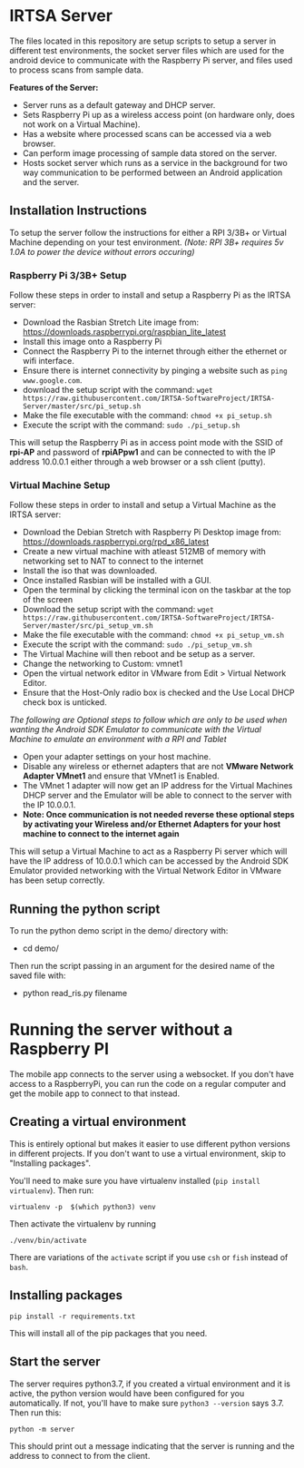 # IRTSA Server

The files located in this repository are setup scripts to setup a server in different test environments, the socket server files which are used for the android device to communicate with the Raspberry Pi server, and files used to process scans from sample data.

**Features of the Server:**
- Server runs as a default gateway and DHCP server.
- Sets Raspberry Pi up as a wireless access point (on hardware only, does not work on a Virtual Machine).
- Has a website where processed scans can be accessed via a web browser.
- Can perform image processing of sample data stored on the server.
- Hosts socket server which runs as a service in the background for two way communication to be performed between an Android application and the server.

## Installation Instructions

To setup the server follow the instructions for either a RPI 3/3B+ or Virtual Machine depending on your test environment.
*(Note: RPI 3B+ requires 5v 1.0A to power the device without errors occuring)*

### Raspberry Pi 3/3B+ Setup

Follow these steps in order to install and setup a Raspberry Pi as the IRTSA server:

- Download the Rasbian Stretch Lite image from: https://downloads.raspberrypi.org/raspbian_lite_latest
- Install this image onto a Raspberry Pi
- Connect the Raspberry Pi to the internet through either the ethernet or wifi interface.
- Ensure there is internet connectivity by pinging a website such as `ping www.google.com`.
- download the setup script with the command: `wget https://raw.githubusercontent.com/IRTSA-SoftwareProject/IRTSA-Server/master/src/pi_setup.sh`
- Make the file executable with the command: `chmod +x pi_setup.sh`
- Execute the script with the command: `sudo ./pi_setup.sh`

This will setup the Raspberry Pi as in access point mode with the SSID of **rpi-AP** and password of **rpiAPpw1** and can be connected to with the IP address 10.0.0.1 either through a web browser or a ssh client (putty).


### Virtual Machine Setup

Follow these steps in order to install and setup a Virtual Machine as the IRTSA server:

- Download the Debian Stretch with Raspberry Pi Desktop image from: https://downloads.raspberrypi.org/rpd_x86_latest
- Create a new virtual machine with atleast 512MB of memory with networking set to NAT to connect to the internet
- Install the iso that was downloaded.
- Once installed Rasbian will be installed with a GUI.
- Open the terminal by clicking the terminal icon on the taskbar at the top of the screen
- Download the setup script with the command: `wget https://raw.githubusercontent.com/IRTSA-SoftwareProject/IRTSA-Server/master/src/pi_setup_vm.sh`
- Make the file executable with the command: `chmod +x pi_setup_vm.sh`
- Execute the script with the command: `sudo ./pi_setup_vm.sh`
- The Virtual Machine will then reboot and be setup as a server.
- Change the networking to Custom: vmnet1
- Open the virtual network editor in VMware from Edit > Virtual Network Editor.
- Ensure that the Host-Only radio box is checked and the Use Local DHCP check box is unticked.

*The following are Optional steps to follow which are only to be used when wanting the Android SDK Emulator to communicate with the Virtual Machine to emulate an environment with a RPI and Tablet*
- Open your adapter settings on your host machine.
- Disable any wireless or ethernet adapters that are not **VMware Network Adapter VMnet1** and ensure that VMnet1 is Enabled.
- The VMnet 1 adapter will now get an IP address for the Virtual Machines DHCP server and the Emulator will be able to connect to the server with the IP 10.0.0.1.
- **Note: Once communication is not needed reverse these optional steps by activating your Wireless and/or Ethernet Adapters for your host machine to connect to the internet again**

This will setup a Virtual Machine to act as a Raspberry Pi server which will have the IP address of 10.0.0.1 which can be accessed by the Android SDK Emulator provided networking with the Virtual Network Editor in VMware has been setup correctly.

## Running the python script

To run the python demo script in the demo/ directory with:

- cd demo/

Then run the script passing in an argument for the desired name of the saved file with:

- python read_ris.py filename

# Running the server without a Raspberry PI

The mobile app connects to the server using a websocket. If you don't have access to a RaspberryPi, 
you can run the code on a regular computer and get the mobile app to connect to that instead.

## Creating a virtual environment

This is entirely optional but makes it easier to use different python versions in different 
projects. If you don't want to use a virtual environment, skip to "Installing packages". 

You'll need to make sure you have virtualenv installed (`pip install virtualenv`). Then run:
    
    virtualenv -p  $(which python3) venv
    
Then activate the virtualenv by running

    ./venv/bin/activate
    
There are variations of the `activate` script if you use `csh` or `fish` instead of `bash`.
    
## Installing packages

    pip install -r requirements.txt
    
This will install all of the pip packages that you need.
    
## Start the server

The server requires python3.7, if you created a virtual environment and it is 
active, the python version would have been configured for you automatically. If not, you'll have to
make sure `python3 --version` says 3.7. Then run this:

    python -m server

This should print out a message indicating that the server is running and the address to connect to 
from the client.